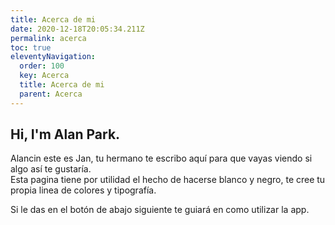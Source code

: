 ```yaml
---
title: Acerca de mi
date: 2020-12-18T20:05:34.211Z
permalink: acerca
toc: true
eleventyNavigation:
  order: 100
  key: Acerca
  title: Acerca de mi
  parent: Acerca
---
```

## Hi, I'm Alan Park.

Alancin este es Jan, tu hermano te escribo aquí para que vayas viendo si algo así te gustaría.\
Esta pagina tiene por utilidad el hecho de hacerse blanco y negro, te cree tu propia linea de colores y tipografía.



Si le das en el botón de abajo siguiente te guiará en como utilizar la app.